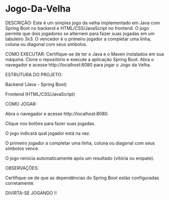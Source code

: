 # Jogo-Da-Velha

DESCRIÇÃO:
Este é um simples jogo da velha implementado em Java com Spring Boot no backend e HTML/CSS/JavaScript no frontend. O jogo permite que dois jogadores se alternem para fazer suas jogadas em um tabuleiro 3x3. O vencedor é o primeiro jogador a completar uma linha, coluna ou diagonal com seus símbolos.

COMO EXECUTAR:
Certifique-se de ter o Java e o Maven instalados em sua máquina. Clone o repositório e execute a aplicação Spring Boot. Abra o navegador e acesse http://localhost:8080 para jogar o Jogo da Velha.

ESTRUTURA DO PROJETO:

Backend (Java - Spring Boot)

Frontend (HTML/CSS/JavaScript)

COMO JOGAR:

Abra o navegador e acesse http://localhost:8080.

Clique nos botões para fazer suas jogadas.

O jogo indicará qual jogador está na vez.

O primeiro jogador a completar uma linha, coluna ou diagonal com seus símbolos vence.

O jogo reinicia automaticamente após um resultado (vitória ou empate).

OBSERVAÇÕES:

Certifique-se de que as dependências do Spring Boot estão configuradas corretamente.

DIVIRTA-SE JOGANDO !!
